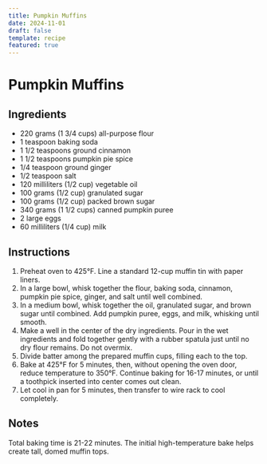 ```yaml
---
title: Pumpkin Muffins
date: 2024-11-01
draft: false
template: recipe
featured: true
---
```


# Pumpkin Muffins

## Ingredients

* 220 grams (1 3/4 cups) all-purpose flour
* 1 teaspoon baking soda
* 1 1/2 teaspoons ground cinnamon
* 1 1/2 teaspoons pumpkin pie spice
* 1/4 teaspoon ground ginger
* 1/2 teaspoon salt
* 120 milliliters (1/2 cup) vegetable oil
* 100 grams (1/2 cup) granulated sugar
* 100 grams (1/2 cup) packed brown sugar
* 340 grams (1 1/2 cups) canned pumpkin puree
* 2 large eggs
* 60 milliliters (1/4 cup) milk

## Instructions

1. Preheat oven to 425°F. Line a standard 12-cup muffin tin with paper liners.
2. In a large bowl, whisk together the flour, baking soda, cinnamon, pumpkin pie spice, ginger, and salt until well combined.
3. In a medium bowl, whisk together the oil, granulated sugar, and brown sugar until combined. Add pumpkin puree, eggs, and milk, whisking until smooth.
4. Make a well in the center of the dry ingredients. Pour in the wet ingredients and fold together gently with a rubber spatula just until no dry flour remains. Do not overmix.
5. Divide batter among the prepared muffin cups, filling each to the top.
6. Bake at 425°F for 5 minutes, then, without opening the oven door, reduce temperature to 350°F. Continue baking for 16-17 minutes, or until a toothpick inserted into center comes out clean.
7. Let cool in pan for 5 minutes, then transfer to wire rack to cool completely.

## Notes

Total baking time is 21-22 minutes. The initial high-temperature bake helps create tall, domed muffin tops.
